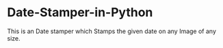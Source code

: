 # Date-Stamper-in-Python
This is an Date stamper which Stamps the given date on any Image of any size.
